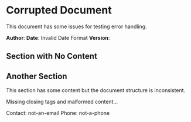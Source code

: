 # Corrupted Document

This document has some issues for testing error handling.

**Author**: 
**Date**: Invalid Date Format
**Version**: 

## Section with No Content

## Another Section

This section has some content but the document structure is inconsistent.

Missing closing tags and malformed content...

Contact: not-an-email
Phone: not-a-phone